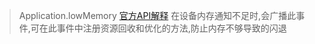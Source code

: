> Application.lowMemory
> [官方API解释](https://docs.unity3d.com/ScriptReference/Application-lowMemory.html)
> 在设备内存通知不足时,会广播此事件,可在此事件中注册资源回收和优化的方法,防止内存不够导致的闪退
>   



